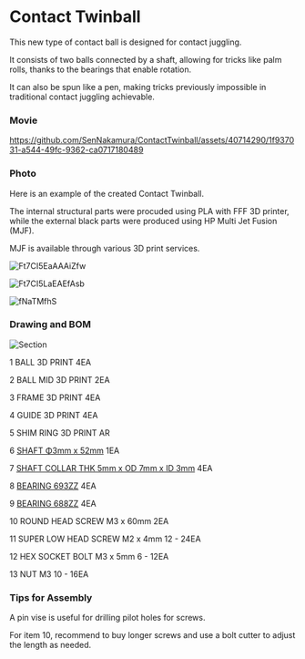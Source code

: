 # Contact Twinball

This new type of contact ball is designed for contact juggling. 

It consists of two balls connected by a shaft, allowing for tricks like palm rolls, thanks to the bearings that enable rotation. 

It can also be spun like a pen, making tricks previously impossible in traditional contact juggling achievable.

### Movie

https://github.com/SenNakamura/ContactTwinball/assets/40714290/1f937031-a544-49fc-9362-ca0717180489

### Photo

Here is an example of the created Contact Twinball.

The internal structural parts were procuded using PLA with FFF 3D printer, while the external black parts were produced using HP Multi Jet Fusion (MJF). 

MJF is available through various 3D print services.

![Ft7CI5EaAAAiZfw](https://github.com/SenNakamura/ContactTwinball/assets/40714290/384ec86d-04a1-4322-bd79-88a01527f59d)

![Ft7CI5LaEAEfAsb](https://github.com/SenNakamura/ContactTwinball/assets/40714290/2db1b399-33ed-4b5a-9715-ed650619650d)

![fNaTMfhS](https://github.com/SenNakamura/ContactTwinball/assets/40714290/8309c3cb-8b88-46e7-bb90-343b6b2f207c)

### Drawing and BOM

![Section](https://github.com/SenNakamura/ContactTwinball/assets/40714290/24c17878-fefb-4df0-bd02-1fd194c40291)

1	BALL	3D PRINT	4EA

2	BALL MID	3D PRINT	2EA

3	FRAME	3D PRINT	4EA

4	GUIDE	3D PRINT	4EA

5	SHIM RING	3D PRINT	AR

6	[SHAFT	Φ3mm x 52mm](https://www.monotaro.com/p/1138/9577/)	1EA

7	[SHAFT COLLAR	THK 5mm x OD 7mm x ID 3mm](https://www.monotaro.com/p/1029/5013/)	4EA

8	[BEARING	693ZZ](https://www.monotaro.com/p/1169/8417/)	4EA

9	[BEARING	688ZZ](https://www.monotaro.com/p/3460/9696/)	4EA

10	ROUND HEAD SCREW	M3 x 60mm	2EA

11	SUPER LOW HEAD SCREW	M2 x 4mm	12 - 24EA

12	HEX SOCKET BOLT	M3 x 5mm	6 - 12EA

13	NUT	M3	10 - 16EA

### Tips for Assembly

A pin vise is useful for drilling pilot holes for screws. 

For item 10, recommend to buy longer screws and use a bolt cutter to adjust the length as needed.
